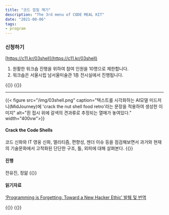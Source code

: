 ```yaml
---
title: "코드 껍질 깨기"
description: "The 3rd menu of CODE MEAL KIT"
date: "2021-08-06"
tags:
- program
---
```


### 신청하기
[https://c11.kr/03shell](https://c11.kr/03shell)
1. 원활한 워크숍 진행을 위하여 참여 인원을 10명으로 제한합니다.
2. 워크숍은 서울시립 남서울미술관 1층 전시실에서 진행됩니다.


{{<break>}}
{{<break>}}

***

{{< figure src="/img/03shell.png" caption="텍스트를 시각화하는 AI모델 미드저니(MidJourney)에 'crack the nut shell food retro'라는 문장을 적용하여 생성한 이미지" alt="흰 접시 위에 갈색의 견과류로 추정되는 열매가 놓여있다." width="400vw">}}
#### Crack the Code Shells
코드 신화와 IT 영웅 신화, 엘리티즘, 편향성, 젠더 이슈 등을 점검해보면서 과거와 현재의 기술문화에서 고착화된 단단한 구조, 틀, 외피에 대해 살펴본다.
{{<break>}}

#### 진행  
전유진, 정앎
{{<break>}}

#### 읽기자료
[‘Programming is Forgetting: Toward a New Hacker Ethic’ 발췌 및 번역](http://asq.kr/yByxprZvhF)


{{<break>}}
{{<break>}}
